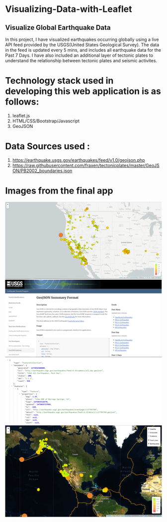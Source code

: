 # Visualizing-Data-with-Leaflet

## Visualize Global Earthquake Data
In this project, I have visualized earthquakes occurring globally using a live API feed provided by the USGS(United States Geological Survey). The data in the feed is updated every 5 mins, and includes all earthquake data for the Past 7 Days. I have also included an additional layer of tectonic plates to understand the relationship between tectonic plates and seismic activites.


# Technology stack used in developing this web application is as follows:
1. leaflet.js
1. HTML/CSS/Bootstrap/Javascript
1. GeoJSON


# Data Sources used :

1. https://earthquake.usgs.gov/earthquakes/feed/v1.0/geojson.php
1. https://raw.githubusercontent.com/fraxen/tectonicplates/master/GeoJSON/PB2002_boundaries.json


# Images from the final app
![2-BasicMap](Images/2-BasicMap.png)
![3-Data](Images/3-Data.png)
![4-JSON](Images/4-JSON.png)
![5-Advanced](Images/5-Advanced.png)
